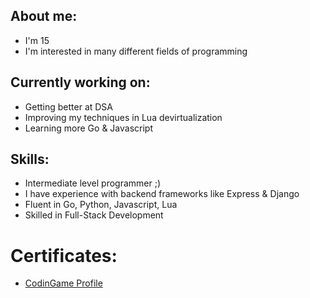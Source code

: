 ## About me:
- I'm 15
- I'm interested in many different fields of programming

## Currently working on:
- Getting better at DSA
- Improving my techniques in Lua devirtualization
- Learning more Go & Javascript 

## Skills:
- Intermediate level programmer ;)
- I have experience with backend frameworks like Express & Django
- Fluent in Go, Python, Javascript, Lua
- Skilled in Full-Stack Development

# Certificates:
- [CodinGame Profile](https://www.codingame.com/profile/ccd6b967095787b4dccf520fa340e42d1284225)
